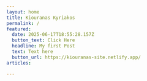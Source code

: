 ```yaml
---
layout: home
title: Kiouranas Kyriakos
permalink: /
featured:
  date: 2025-06-17T18:55:28.157Z
  button_text: Click Here
  headline: My first Post
  text: Text here
  button_url: https://kiouranas-site.netlify.app/
articles:

---
```

